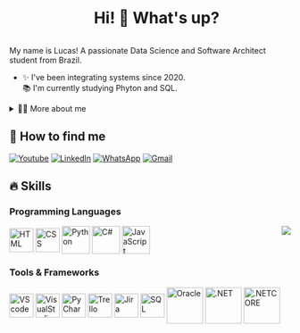 <!--title-->
<div id="user-content-toc">
  <ul align="center">
    <summary><h1 style="display: inline-block">Hi! 👋 What's up?</h1></summary>
</div>

<!--presentation-->
<p>
  My name is Lucas! A passionate Data Science and Software Architect student from Brazil.

  - ✨ I've been integrating systems since 2020.<br>📚 I'm currently studying Phyton and SQL.
</p>

<!-- dropdown -->
<details>
  <summary>👨‍💻 More about me</summary>

  - 💬 I am 21 years old, currently living in Brazil. Systems Analyst with 4+ years in Oracle database management, healthcare systems, and software project management. Proven track record in leading software development and deploying integrated systems solutions. Looking to apply my technical and project management skills in a dynamic tech-driven company
</details>
<h2>💬 How to find me </h2>

<!--links-->
[![Youtube](https://img.shields.io/badge/YouTube-FF0000?style=for-the-badge&logo=youtube&logoColor=white)](https://www.youtube.com/@paiineli?feature=shared)
[![LinkedIn](https://img.shields.io/badge/LinkedIn-0077B5?style=for-the-badge&logo=linkedin&logoColor=white)](https://www.linkedin.com/in/lucaspaineli/)
[![WhatsApp](https://img.shields.io/badge/WhatsApp-25D366?style=for-the-badge&logo=whatsapp&logoColor=white)](https://wa.me/5515991144028)
[![Gmail](https://img.shields.io/badge/Gmail-D14836?style=for-the-badge&logo=gmail&logoColor=white)](mailto:painelilucas@gmail.com)



<!-- Skills: Programming Languages -->
  <div style="flex-basis: 48%;">
    <h2>🔥 Skills</h2>
    <h3>Programming Languages</h3>
    <img align="center" alt="HTML" height="43" width="43" src="https://cdn.jsdelivr.net/gh/devicons/devicon@latest/icons/html5/html5-original.svg">
    <img align="center" alt="CSS" height="43" width="43" src="https://cdn.jsdelivr.net/gh/devicons/devicon@latest/icons/css3/css3-original.svg">
    <img align="center" alt="Python" height="50" width="50" src="https://cdn.jsdelivr.net/gh/devicons/devicon@latest/icons/python/python-original.svg">  
    <img align="center" alt="C#" height="50" width="50" src="https://cdn.jsdelivr.net/gh/devicons/devicon@latest/icons/csharp/csharp-original.svg">
    <img align="center" alt="JavaScript" height="50" width="50" src="https://cdn.jsdelivr.net/gh/devicons/devicon@latest/icons/javascript/javascript-original.svg" />
          
  
<img align="right" src="https://github-readme-stats.vercel.app/api/top-langs/?username=paiineli&theme=dark&&hide_progress=true"/>

  <!-- Skills: Tools & Frameworks -->
  <div style="flex-basis: 48%;">
    <h3>Tools & Frameworks</h3>
    <div>
    <img align="center" alt="VScode" height="43" width="43" src="https://cdn.jsdelivr.net/gh/devicons/devicon@latest/icons/vscode/vscode-original.svg">
    <img align="center" alt="VisualStudio" height="43" width="43" src="https://cdn.jsdelivr.net/gh/devicons/devicon@latest/icons/visualstudio/visualstudio-original.svg">
    <img align="center" alt="PyCharm" height="43" width="43" src="https://cdn.jsdelivr.net/gh/devicons/devicon@latest/icons/pycharm/pycharm-original.svg">
    <img align="center" alt="Trello" height="43" width="43" src="https://cdn.jsdelivr.net/gh/devicons/devicon@latest/icons/trello/trello-original.svg">
    <img align="center" alt="Jira" height="43" width="43" src="https://cdn.jsdelivr.net/gh/devicons/devicon@latest/icons/jira/jira-original.svg">
    <img align="center" alt="SQL" height="43" width="43" src="https://cdn.jsdelivr.net/gh/devicons/devicon@latest/icons/microsoftsqlserver/microsoftsqlserver-original.svg">
    <img align="center" alt="Oracle" height="65" width="65" src="https://cdn.jsdelivr.net/gh/devicons/devicon@latest/icons/oracle/oracle-original.svg">
    <img align="center" alt=".NET" height="65" width="65" src="https://cdn.jsdelivr.net/gh/devicons/devicon@latest/icons/dot-net/dot-net-plain-wordmark.svg">
    <img align="center" alt=".NETCORE" height="65" width="65" src="https://cdn.jsdelivr.net/gh/devicons/devicon@latest/icons/dotnetcore/dotnetcore-original.svg" />
          

<br>

<div class="badge-base LI-profile-badge" data-locale="pt_BR" data-size="medium" data-theme="dark" data-type="VERTICAL" data-vanity="lucaspaineli" data-version="v1"><a class="badge-
              
